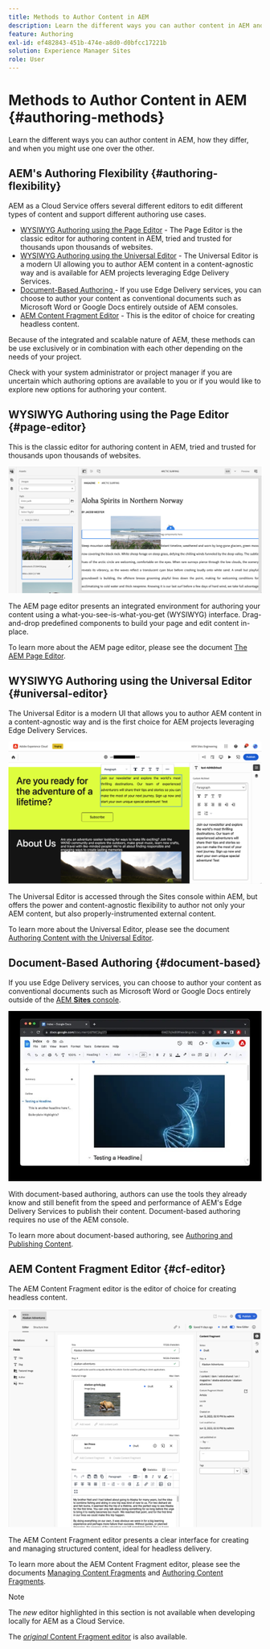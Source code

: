 ```yaml
---
title: Methods to Author Content in AEM
description: Learn the different ways you can author content in AEM and how they differ.
feature: Authoring
exl-id: ef482843-451b-474e-a8d0-d0bfcc17221b
solution: Experience Manager Sites
role: User
---
```

# Methods to Author Content in AEM {#authoring-methods}

Learn the different ways you can author content in AEM, how they differ, and when you might use one over the other.

## AEM's Authoring Flexibility {#authoring-flexibility}

AEM as a Cloud Service offers several different editors to edit different types of content and support different authoring use cases.

* [WYSIWYG Authoring using the Page Editor](#page-editor) - The Page Editor is the classic editor for authoring content in AEM, tried and trusted for thousands upon thousands of websites.
* [WYSIWYG Authoring using the Universal Editor](#universal-editor) - The Universal Editor is a modern UI allowing you to author AEM content in a content-agnostic way and is available for AEM projects leveraging Edge Delivery Services.
* [Document-Based Authoring ](#document-based) - If you use Edge Delivery services, you can choose to author your content as conventional documents such as Microsoft Word or Google Docs entirely outside of AEM consoles.
* [AEM Content Fragment Editor](#cf-editor) - This is the editor of choice for creating headless content.

Because of the integrated and scalable nature of AEM, these methods can be use exclusively or in combination with each other depending on the needs of your project.

Check with your system administrator or project manager if you are uncertain which authoring options are available to you or if you would like to explore new options for authoring your content.

## WYSIWYG Authoring using the Page Editor {#page-editor}

This is the classic editor for authoring content in AEM, tried and trusted for thousands upon thousands of websites.

![The AEM page editor](assets/authoring-methods-page-editor.png)

The AEM page editor presents an integrated environment for authoring your content using a what-you-see-is-what-you-get (WYSIWYG) interface. Drag-and-drop predefined components to build your page and edit content in-place.

To learn more about the AEM page editor, please see the document [The AEM Page Editor](/help/sites-cloud/authoring/page-editor/introduction.md).

## WYSIWYG Authoring using the Universal Editor {#universal-editor}

The Universal Editor is a modern UI that allows you to author AEM content in a content-agnostic way and is the first choice for AEM projects leveraging Edge Delivery Services.

![The Universal Editor](assets/authoring-methods-ue.png)

The Universal Editor is accessed through the Sites console within AEM, but offers the power and content-agnostic flexibility to author not only your AEM content, but also properly-instrumented external content.

To learn more about the Universal Editor, please see the document [Authoring Content with the Universal Editor](/help/sites-cloud/authoring/universal-editor/authoring.md).

## Document-Based Authoring  {#document-based}

If you use Edge Delivery services, you can choose to author your content as conventional documents such as Microsoft Word or Google Docs entirely outside of the [AEM **Sites** console](/help/sites-cloud/authoring/sites-console/introduction.md).

![Editing document-based content](assets/authoring-methods-document.jpg)

With document-based authoring, authors can use the tools they already know and still benefit from the speed and performance of AEM's Edge Delivery Services to publish their content. Document-based authoring requires no use of the AEM console.

To learn more about document-based authoring, see [Authoring and Publishing Content](/help/edge/docs/authoring.md).

## AEM Content Fragment Editor {#cf-editor}

The AEM Content Fragment editor is the editor of choice for creating headless content.

![The AEM Content Fragment Editor](assets/authoring-methods-cf-editor.png)

The AEM Content Fragment editor presents a clear interface for creating and managing structured content, ideal for headless delivery.

To learn more about the AEM Content Fragment editor, please see the documents [Managing Content Fragments](/help/sites-cloud/administering/content-fragments/managing.md) and [Authoring Content Fragments](/help/sites-cloud/administering/content-fragments/managing.md).

>[!NOTE]
>
>The *new* editor highlighted in this section is not available when developing locally for AEM as a Cloud Service.
>
>The [*original* Content Fragment editor](/help/assets/content-fragments/content-fragments-variations.md) is also available.
